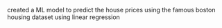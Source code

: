 created a ML model to predict the house prices using the famous boston housing dataset using linear regression
